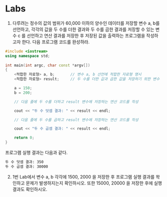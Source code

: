 # Labs

1. 다루려는 정수의 값의 범위가 60,000 이하의 양수인 데이터를 저장할 변수 a, b를 선언하고, 
   각각의 값을 두 수를 더한 결과와 두 수를 곱한 결과를 저장할 수 있는 변수 c 를 선언하고 연산 결과를 저장한 후 저장된 값을 출력하는 프로그램을 작성하고자 한다.
   다음 프로그램 코드를 완성하라.
   
```c++  
#include <iostream>
using namespace std;
   
int main(int argc, char const *argv[])
{
	<적합한 자료형> a, b;       // 변수 a, b 선언에 적합한 자료형 명시
	<적합한 자료형> result;     // 두 수를 더한 값과 곱한 값을 저장하기 위한 변수 result 선언 - 자료형 명시

	a = 150;
	b = 200;

	// 다음 줄에 두 수를 더하고 result 변수에 저장하는 연산 코드를 작성  

	cout << "두 수 덧셈 결과: " << result << endl;

	// 다음 줄에 두 수를 곱하고 result 변수에 저장하는 연산 코드를 작성

	cout << "두 수 곱셈 결과: " << result << endl;

	return 0;
}
```
프로그램 실행 결과는 다음과 같다. 

```bash
두 수 덧셈 결과: 350
두 수 곱셈 결과: 30000
```
      
2. 1번 Lab에서 변수 a, b 각각에 1500, 2000 을 저장한 후 프로그램 실행 결과를 왁인하고 문제가 발생하지는지 확인하시오. 또한 15000, 20000 을 저장한 후에 실행 결과도 확인하시오.
      
